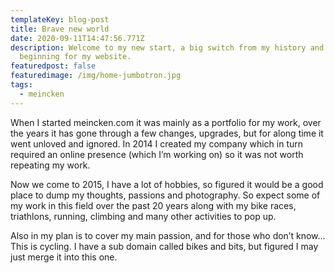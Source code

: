 ```yaml
---
templateKey: blog-post
title: Brave new world
date: 2020-09-11T14:47:56.771Z
description: Welcome to my new start, a big switch from my history and a new
  beginning for my website.
featuredpost: false
featuredimage: /img/home-jumbotron.jpg
tags:
  - meincken
---
```

When I started meincken.com it was mainly as a portfolio for my work, over the years it has gone through a few changes, upgrades, but for along time it went unloved and ignored. In 2014 I created my company which in turn required an online presence (which I’m working on) so it was not worth repeating my work.

Now we come to 2015, I have a lot of hobbies, so figured it would be a good place to dump my thoughts, passions and photography. So expect some of my work in this field over the past 20 years along with my bike races, triathlons, running, climbing and many other activities to pop up.

Also in my plan is to cover my main passion, and for those who don’t know… This is cycling. I have a sub domain called bikes and bits, but figured I may just merge it into this one.